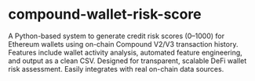 # compound-wallet-risk-score
A Python-based system to generate credit risk scores (0–1000) for Ethereum wallets using on-chain Compound V2/V3 transaction history. Features include wallet activity analysis, automated feature engineering, and output as a clean CSV. Designed for transparent, scalable DeFi wallet risk assessment. Easily integrates with real on-chain data sources.
